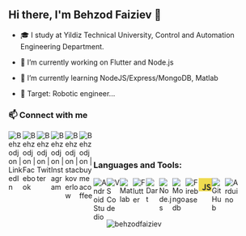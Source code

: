 ## Hi there, I'm Behzod Faiziev 👋

- 🎓 I study at Yildiz Technical University, Control and Automation Engineering Department.
- 🔭 I’m currently working on Flutter and Node.js
- 🌱 I’m currently learning NodeJS/Express/MongoDB, Matlab

- 📌 Target: Robotic engineer...

### 📫 Connect with me
[<img align="left" alt="Behzodjon | LinkedIn" width="28px" src="https://static.tildacdn.com/tild3662-3462-4466-b730-386233346239/linkedin.png" />](https://www.linkedin.com/in/behzod-faiziev/)

[<img align="left" alt="Behzodjon | Facebook" width="28px" src="https://images.vexels.com/media/users/3/137253/isolated/preview/90dd9f12fdd1eefb8c8976903944c026-facebook-icon-logo-by-vexels.png" />](https://www.facebook.com/behzod.faiziev/)

[<img align="left" alt="Behzodjon | Twitter" width="28px" src="https://assets3.insales.ru/assets/1/2236/1509564/1617713856/ft_icons_2_4.png" />](https://twitter.com/behzod_faiziev)

[<img align="left" alt="Behzodjon | Instagram" width="28px" src="https://pbs.twimg.com/media/DkeadI9XgAAGeWK.png" />](https://www.instagram.com/behzod.faiziev/)

[<img align="left" alt="Behzodjon | stackoverlow" width="28px" src="https://www.vectorlogo.zone/logos/stackoverflow/stackoverflow-icon.svg" />](https://stackoverflow.com/users/13357646/behzod-faiziev)

[<img align="left" alt="Behzodjon | buymeacoffee" width="28px" src="https://www.vectorlogo.zone/logos/buymeacoffee/buymeacoffee-icon.svg" />](https://buymeacoffee.com/behzodfaiziev)

<br />
<br />

### Languages and Tools:
<img align="left" alt="Android Studio" width="26px" src="https://i.ya-webdesign.com/images/android-studio-png.png" />
<img align="left" alt="VS Code" width="26px" src="https://www.vectorlogo.zone/logos/visualstudio_code/visualstudio_code-icon.svg" />
<img align="left" alt="Matlab" width="26px" src="https://www.mathworks.com/favicon.ico" />
<img align="left" alt="Flutter" width="26px" src="https://www.vectorlogo.zone/logos/flutterio/flutterio-icon.svg" />
<img align="left" alt="Dart" width="26px" src="https://www.vectorlogo.zone/logos/dartlang/dartlang-icon.svg" />
<img align="left" alt="Node.js" width="26px" src="https://nodejs.org/static/images/favicons/favicon.ico" />
<img align="left" alt="Mongodb" width="26px" src="https://www.mongodb.com/favicon.ico" />
<img align="left" alt="Firebase" width="26px" src="https://firebase.google.com/favicon.ico" />
<img align="left" alt="JavaScript" width="26px" src="https://raw.githubusercontent.com/github/explore/80688e429a7d4ef2fca1e82350fe8e3517d3494d/topics/javascript/javascript.png" /> 
<!-- <img align="left" alt="Git" width="26px" src="https://git-scm.com/favicon.ico" /> -->
<img align="left" alt="GitHub" width="26px" src="https://bitemycoin.com/wp-content/uploads/2018/06/GitHub-Logo.png" />
<img align="left" alt="Arduino" width="26px" src="https://www.arduino.cc/favicon.ico" />

<br />
<br />
<br />


<p>&ensp;<img align="left" src="https://github-readme-stats.vercel.app/api/top-langs/?username=behzodfaiziev&layout=compact&hide=html" alt="behzodfaiziev" /></p>
